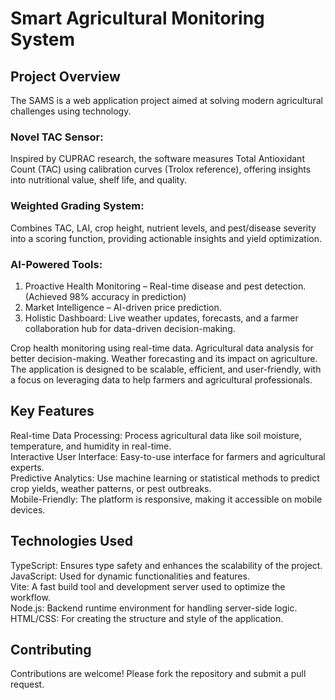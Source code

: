 
# Smart Agricultural Monitoring System
## Project Overview


The SAMS is a web application project aimed at solving modern agricultural challenges using technology.

### Novel TAC Sensor:  
Inspired by CUPRAC research, the software measures Total Antioxidant Count (TAC) using calibration curves (Trolox reference), offering insights into nutritional value, shelf life, and quality.  
### Weighted Grading System:  
Combines TAC, LAI, crop height, nutrient levels, and pest/disease severity into a scoring function, providing actionable insights and yield optimization.  
### AI-Powered Tools:
1. Proactive Health Monitoring – Real-time disease and pest detection. (Achieved 98\% accuracy in prediction)
2. Market Intelligence – AI-driven price prediction.
3. Holistic Dashboard: Live weather updates, forecasts, and a farmer collaboration hub for data-driven decision-making.

Crop health monitoring using real-time data.
Agricultural data analysis for better decision-making.
Weather forecasting and its impact on agriculture.
The application is designed to be scalable, efficient, and user-friendly, with a focus on leveraging data to help farmers and agricultural professionals.

## Key Features

Real-time Data Processing: Process agricultural data like soil moisture, temperature, and humidity in real-time.  
Interactive User Interface: Easy-to-use interface for farmers and agricultural experts.  
Predictive Analytics: Use machine learning or statistical methods to predict crop yields, weather patterns, or pest outbreaks.  
Mobile-Friendly: The platform is responsive, making it accessible on mobile devices.  

## Technologies Used

TypeScript: Ensures type safety and enhances the scalability of the project.  
JavaScript: Used for dynamic functionalities and features.  
Vite: A fast build tool and development server used to optimize the workflow.  
Node.js: Backend runtime environment for handling server-side logic.  
HTML/CSS: For creating the structure and style of the application.  

## Contributing
Contributions are welcome! Please fork the repository and submit a pull request.
